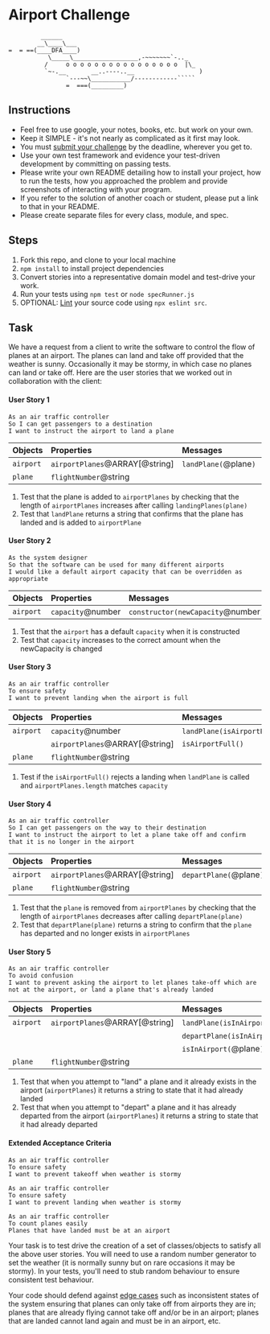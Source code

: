 Airport Challenge
=================

```
         ______
        __\____\___
=  = ==(____DFA____)
           \_____\__________________,-~~~~~~~`-.._
          /     o o o o o o o o o o o o o o o o  |\_
          `~-.__       __..----..__                  )
                `---~~\___________/------------`````
                =  ===(_________)

```

Instructions
---------

* Feel free to use google, your notes, books, etc. but work on your own.
* Keep it SIMPLE - it's not nearly as complicated as it first may look.
* You must [submit your challenge](https://airtable.com/shrUGm2T8TYCFAmjN) by the deadline, wherever you get to.
* Use your own test framework and evidence your test-driven development by committing on passing tests.
* Please write your own README detailing how to install your project, how to run the tests, how you approached the problem and provide screenshots of interacting with your program.
* If you refer to the solution of another coach or student, please put a link to that in your README.
* Please create separate files for every class, module, and spec.

Steps
-------

1. Fork this repo, and clone to your local machine
2. `npm install` to install project dependencies
3. Convert stories into a representative domain model and test-drive your work.
4. Run your tests using `npm test` or `node specRunner.js`
5. OPTIONAL: [Lint](https://eslint.org/docs/user-guide/getting-started) your source code using `npx eslint src`.

Task
-----

We have a request from a client to write the software to control the flow of planes at an airport. The planes can land and take off provided that the weather is sunny. Occasionally it may be stormy, in which case no planes can land or take off.  Here are the user stories that we worked out in collaboration with the client:

#### User Story 1
```
As an air traffic controller
So I can get passengers to a destination
I want to instruct the airport to land a plane
```
| Objects | Properties | Messages | Output |
| :----   | :--------  | :------  | :----  |
|`airport`  | `airportPlanes`@ARRAY[@string]| `landPlane(`@plane`)` | @string |
| `plane` | `flightNumber`@string | | |

1. Test that the plane is added  to `airportPlanes` by checking that the length of `airportPlanes` increases after calling `landingPlanes(plane)`
2. Test that `landPlane` returns a string that confirms that the plane has landed and is added to `airportPlane`
#### User Story 2
```
As the system designer
So that the software can be used for many different airports
I would like a default airport capacity that can be overridden as appropriate
```
| Objects | Properties | Messages | Output |
| :----   | :--------  | :------  | :----  |
|`airport`  | `capacity`@number| `constructor(newCapacity`@number`)` | @void |

1. Test that the `airport` has a default `capacity` when it is constructed
2. Test that `capacity` increases to the correct amount when the newCapacity is changed

#### User Story 3
```
As an air traffic controller
To ensure safety
I want to prevent landing when the airport is full
```
| Objects | Properties | Messages | Output |
| :----   | :--------  | :------  | :----  |
|`airport`  | `capacity`@number| `landPlane(isAirportFull(),`@plane`)` |@string|
| | `airportPlanes`@ARRAY[@string]| `isAirportFull()` | @boolean |
| `plane` | `flightNumber`@string | | |

1. Test if the `isAirportFull()` rejects a landing when `landPlane` is called and `airportPlanes.length` matches `capacity`

#### User Story 4
```
As an air traffic controller
So I can get passengers on the way to their destination
I want to instruct the airport to let a plane take off and confirm that it is no longer in the airport
```
| Objects | Properties | Messages | Output |
| :----   | :--------  | :------  | :----  |
|`airport`  | `airportPlanes`@ARRAY[@string]| `departPlane(`@plane`)` | @string |
| `plane` | `flightNumber`@string | | |

1. Test that the `plane` is removed from `airportPlanes` by checking that the length of `airportPlanes` decreases after calling `departPlane(plane)`
2. Test that `departPlane(plane)` returns a string to confirm that the `plane` has departed and no longer exists in `airportPlanes`

#### User Story 5
```
As an air traffic controller
To avoid confusion
I want to prevent asking the airport to let planes take-off which are not at the airport, or land a plane that's already landed
```
| Objects | Properties | Messages | Output |
| :----   | :--------  | :------  | :----  |
|`airport`  |`airportPlanes`@ARRAY[@string] | `landPlane(isInAirport,`@plane`)` |@string|
| | | `departPlane(isInAirport,`@plane`)` | @string |
| | | `isInAirport(`@plane`)` | @boolean |
| `plane` | `flightNumber`@string | | |

1. Test that when you attempt to "land" a plane and it already exists in the airport (`airportPlanes`) it returns a string to state that it had already landed
2. Test that when you attempt to "depart" a plane and it has already departed from the airport (`airportPlanes`) it returns a string to state that it had already departed
#### Extended Acceptance Criteria
```
As an air traffic controller
To ensure safety
I want to prevent takeoff when weather is stormy

As an air traffic controller
To ensure safety
I want to prevent landing when weather is stormy

As an air traffic controller
To count planes easily
Planes that have landed must be at an airport
```

Your task is to test drive the creation of a set of classes/objects to satisfy all the above user stories. You will need to use a random number generator to set the weather (it is normally sunny but on rare occasions it may be stormy). In your tests, you'll need to stub random behaviour to ensure consistent test behaviour.

Your code should defend against [edge cases](http://programmers.stackexchange.com/questions/125587/what-are-the-difference-between-an-edge-case-a-corner-case-a-base-case-and-a-b) such as inconsistent states of the system ensuring that planes can only take off from airports they are in; planes that are already flying cannot take off and/or be in an airport; planes that are landed cannot land again and must be in an airport, etc.
